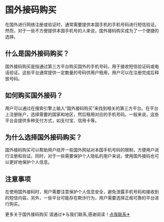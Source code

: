 # 国外接码购买

在国外进行网络注册或验证时，通常需要提供本国手机的手机号码进行短信验证。然而，对于一些不方便提供本国手机号的人来说，国外接码购买成为了一个便捷的选择。

## 什么是国外接码购买？

国外接码购买是指通过第三方平台购买国外的手机号码，用于接收短信验证码或电话验证。这些平台通常提供一定数量的号码供用户租用，用户可以在注册完成后释放号码。

## 如何购买国外接码？

用户可以通过在搜索引擎上输入“国外接码购买”来找到相关的第三方平台。在平台上注册账户，选择需要的国家和地区，然后租用对应的手机号码。一般来说，这些平台会提供多种支付方式，如支付宝、信用卡等。

## 为什么选择国外接码购买？

国外接码购买可以帮助用户绕开一些国外网站对本国手机号码的限制，方便用户进行注册和验证。同时，对于一些需要保护个人隐私的用户来说，使用国外接码也可以更好地保护个人信息。

## 注意事项

在使用国外接码时，用户需要注意保护个人信息安全，避免泄露手机号码和接收到的短信内容。另外，一些平台可能存在欺诈行为，用户需要选择正规可靠的平台进行购买。

更多关于国外接码购买 请通过✈与我们联系,感谢阅读！[点我联系✈](https://pc.G208.com)